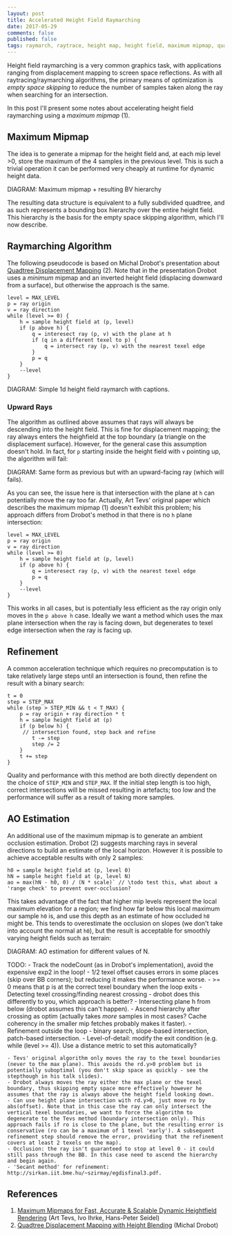 ```yaml
---
layout: post
title: Accelerated Height Field Raymarching
date: 2017-05-29
comments: false
published: false
tags: raymarch, raytrace, height map, height field, maximum mipmap, quadtree displacement mapping
---
```


Height field raymarching is a very common graphics task, with applications ranging from displacement mapping to screen space reflections. As with all raytracing/raymarching algorithms, the primary means of optimization is *empty space skipping* to reduce the number of samples taken along the ray when searching for an intersection.

In this post I'll present some notes about accelerating height field raymarching using a *maximum mipmap* (1).

## Maximum Mipmap ##

The idea is to generate a mipmap for the height field and, at each mip level >0, store the maximum of the 4 samples in the previous level. This is such a trivial operation it can be performed very cheaply at runtime for dynamic height data.

DIAGRAM: Maximum mipmap + resulting BV hierarchy

The resulting data structure is equivalent to a fully subdivided quadtree, and as such represents a bounding box hierarchy over the entire height field. This hierarchy is the basis for the empty space skipping algorithm, which I'll now describe.

## Raymarching Algorithm ##

The following pseudocode is based on Michal Drobot's presentation about [Quadtree Displacement Mapping](http://gamedevs.org/uploads/quadtree-displacement-mapping-with-height-blending.pdf) (2). Note that in the presentation Drobot uses a *minimum* mipmap and an inverted height field (displacing downward from a surface), but otherwise the approach is the same.

```
level = MAX_LEVEL
p = ray origin
v = ray direction
while (level >= 0) {
	h = sample height field at (p, level)
	if (p above h) {
		q = interesect ray (p, v) with the plane at h
		if (q in a different texel to p) {
			q = intersect ray (p, v) with the nearest texel edge
		}
		p = q
	}
	--level
}
```

DIAGRAM: Simple 1d height field raymarch with captions.

### Upward Rays ###

The algorithm as outlined above assumes that rays will always be descending into the height field. This is fine for displacement mapping; the ray always enters the heighfield at the top boundary (a triangle on the displacement surface). However, for the general case this assumption doesn't hold. In fact, for `p` starting inside the height field with `v` pointing up, the algorithm will fail:

DIAGRAM: Same form as previous but with an upward-facing ray (which will fails).

As you can see, the issue here is that intersection with the plane at `h` can potentially move the ray too far. Actually, Art Tevs' original paper which describes the maximum mipmap (1) doesn't exhibit this problem; his approach differs from Drobot's method in that there is no `h` plane intersection:

```
level = MAX_LEVEL
p = ray origin
v = ray direction
while (level >= 0)
	h = sample height field at (p, level)
	if (p above h) {
		q = interesect ray (p, v) with the nearest texel edge
		p = q
	}
	--level
}
```

This works in all cases, but is potentially less efficient as the ray origin only moves in the `p above h` case. Ideally we want a method which uses the max plane intersection when the ray is facing down, but degenerates to texel edge intersection when the ray is facing up.

## Refinement ##

A common acceleration technique which requires no precomputation is to take relatively large steps until an intersection is found, then refine the result with a binary search:

```
t = 0
step = STEP_MAX
while (step > STEP_MIN && t < T_MAX) {
	p = ray origin + ray direction * t
	h = sample height field at (p)
	if (p below h) { 
	 // intersection found, step back and refine
		t -= step
		step /= 2
	}
	t += step
}

```

Quality and performance with this method are both directly dependent on the choice of `STEP_MIN` and `STEP_MAX`. If the initial step length is too high, correct intersections will be missed resulting in artefacts; too low and the performance will suffer as a result of taking more samples. 

## AO Estimation ##

An additional use of the maximum mipmap is to generate an ambient occlusion estimation. Drobot (2) suggests marching rays in several directions to build an estimate of the local horizon. However it is possible to achieve acceptable results with only 2 samples:

```
h0 = sample height field at (p, level 0)
hN = sample height field at (p, level N)
ao = max(hN - h0, 0) / (N * scale)` // \todo test this, what about a 'range check' to prevent over-occlusion?
```
This takes advantage of the fact that higher mip levels represent the local maximum elevation for a region; we find how far below this local maximum our sample `h0` is, and use this depth as an estimate of how occluded `h0` might be. This tends to overestimate the occlusion on slopes (we don't take into account the normal at `h0`), but the result is acceptable for smoothly varying height fields such as terrain:

DIAGRAM: AO estimation for different values of N.

TODO:
	- Track the nodeCount (as in Drobot's implementation), avoid the expensive exp2 in the loop!
	- 1/2 texel offset causes errors in some places (skip over BB corners); but reducing it makes the performance worse.
	- >= 0 means that p is at the correct texel boundary when the loop exits
	- Detecting texel crossing/finding nearest crossing - drobot does this differently to you, which approach is better?
	- Intersecting plane h from below (drobot assumes this can't happen).
	- Ascend hierarchy after crossing as optim (actually takes *more* samples in most cases? Cache coherency in the smaller mip fetches probably makes it faster).
	- Refinement outside the loop - binary search, slope-based intersection, patch-based intersection.
	- Level-of-detail: modify the exit condition (e.g. while (level >= 4)). Use a distance metric to set this automatically? 

	- Tevs' original algorithm only moves the ray to the texel boundaries (never to the max plane). This avoids the rd.y>0 problem but is potentially suboptimal (you don't skip space as quickly - see the stepthough in his talk slides).
	- Drobot always moves the ray either the max plane or the texel boundary, thus skipping empty space more effectively however he assumes that the ray is always above the height field looking down.
	- Can use height plane intersection with rd.y>0, just move ro by abs(offset). Note that in this case the ray can only intersect the vertical texel boundaries, we want to force the algorithm to degenerate to the Tevs method (boundary intersection only). This approach fails if ro is close to the plane, but the resulting error is conservative (ro can be a maximum of 1 texel 'early'). A subsequent refinement step should remove the error, providing that the refinement covers at least 2 texels on the map).
	- Occlusion: the ray isn't guaranteed to stop at level 0 - it could still pass through the BB. In this case need to ascend the hierarchy and begin again.
	- 'Secant method' for refinement: http://sirkan.iit.bme.hu/~szirmay/egdisfinal3.pdf.
	
	
## References ##

1. [Maximum Mipmaps for Fast, Accurate & Scalable Dynamic Heightfield Rendering](http://www.tevs.eu/project_i3d08.html) (Art Tevs, Ivo Ihrke, Hans-Peter Seidel)
2. [Quadtree Displacement Mapping with Height Blending](http://gamedevs.org/uploads/quadtree-displacement-mapping-with-height-blending.pdf) (Michal Drobot)